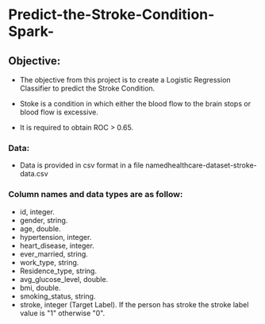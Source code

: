 # Predict-the-Stroke-Condition-Spark-

## Objective:
* The objective from this project is to create a Logistic Regression Classifier to predict the Stroke Condition.

* Stoke is a condition in which either the blood flow to the brain stops or blood flow is excessive.

* It is required to obtain ROC > 0.65.

### Data:
- Data is provided in csv format in a file namedhealthcare-dataset-stroke-data.csv

### Column names and data types are as follow:
- id, integer.
- gender, string.
- age, double.
- hypertension, integer.
- heart_disease, integer.
- ever_married, string.
- work_type, string.
- Residence_type, string.
- avg_glucose_level, double.
- bmi, double.
- smoking_status, string.
- stroke, integer (Target Label).
If the person has stroke the stroke label value is "1" otherwise "0".
